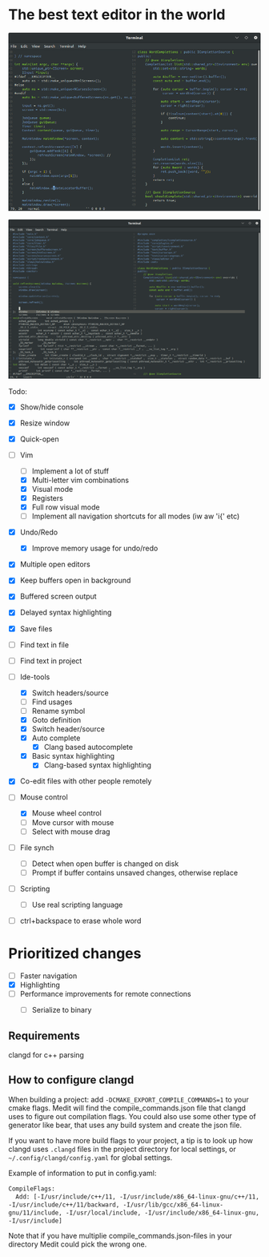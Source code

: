 # The best text editor in the world

![Alt text](docs/window.png?raw=true "Typical window with code")

![Alt text](docs/complete.png?raw=true "Example of autocomplete using clang")

Todo:
- [x] Show/hide console
- [x] Resize window
- [x] Quick-open
- [ ] Vim
  - [ ] Implement a lot of stuff
  - [x] Multi-letter vim combinations
  - [x] Visual mode
  - [x] Registers
  - [x] Full row visual mode
  - [ ] Implement all navigation shortcuts for all modes (iw aw 'i{' etc)
- [x] Undo/Redo
  - [x] Improve memory usage for undo/redo
- [x] Multiple open editors
- [x] Keep buffers open in background
- [x] Buffered screen output
- [x] Delayed syntax highlighting
- [x] Save files
- [ ] Find text in file
- [ ] Find text in project
- [ ] Ide-tools
  - [x] Switch headers/source
  - [ ] Find usages
  - [ ] Rename symbol
  - [x] Goto definition
  - [x] Switch header/source
  - [x] Auto complete
    - [x] Clang based autocomplete
  - [x] Basic syntax highlighting
    - [x] Clang-based syntax highlighting
- [x] Co-edit files with other people remotely
- [ ] Mouse control
  - [x] Mouse wheel control
  - [ ] Move cursor with mouse
  - [ ] Select with mouse drag
- [ ] File synch
  - [ ] Detect when open buffer is changed on disk
  - [ ] Prompt if buffer contains unsaved changes, otherwise replace
- [ ] Scripting
  - [ ] Use real scripting language
- [ ] ctrl+backspace to erase whole word


# Prioritized changes
- [ ] Faster navigation
- [x] Highlighting 
- [ ] Performance improvements for remote connections
   - [ ] Serialize to binary


## Requirements

clangd for c++ parsing


## How to configure clangd

When building a project: add `-DCMAKE_EXPORT_COMPILE_COMMANDS=1` to your cmake
flags. Medit will find the compile_commands.json file that clangd uses to 
figure out compilation flags. You could also use some other type of generator
like bear, that uses any build system and create the json file.

If you want to have more build flags to your project, a tip is to look up how
clangd uses `.clangd` files in the project directory for local settings, or 
`~/.config/clangd/config.yaml` for global settings.

Example of information to put in config.yaml:
```
CompileFlags:
  Add: [-I/usr/include/c++/11, -I/usr/include/x86_64-linux-gnu/c++/11, -I/usr/include/c++/11/backward, -I/usr/lib/gcc/x86_64-linux-gnu/11/include, -I/usr/local/include, -I/usr/include/x86_64-linux-gnu, -I/usr/include]
```


Note that if you have multiplie compile_commands.json-files in your directory
Medit could pick the wrong one.



